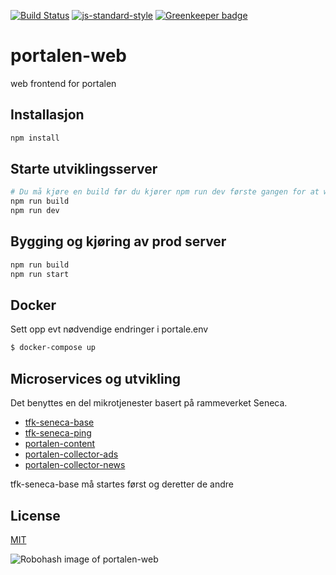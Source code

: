 [![Build Status](https://travis-ci.org/telemark/portalen-web.svg?branch=master)](https://travis-ci.org/telemark/portalen-web)
[![js-standard-style](https://img.shields.io/badge/code%20style-standard-brightgreen.svg?style=flat)](https://github.com/feross/standard)
[![Greenkeeper badge](https://badges.greenkeeper.io/telemark/portalen-web.svg)](https://greenkeeper.io/)

# portalen-web

web frontend for portalen

## Installasjon

```bash
npm install
```

## Starte utviklingsserver

```bash
# Du må kjøre en build før du kjører npm run dev første gangen for at webpack-isomorphic-tools skal få bygd en config-fil over frontend-ressurser som brukes i appen.
npm run build
npm run dev
```

## Bygging og kjøring av prod server

```bash
npm run build
npm run start
```
## Docker

Sett opp evt nødvendige endringer i portale.env

```bash
$ docker-compose up
```

## Microservices og utvikling

Det benyttes en del mikrotjenester basert på rammeverket Seneca.

- [tfk-seneca-base](https://github.com/telemark/tfk-seneca-base)
- [tfk-seneca-ping](https://github.com/telemark/tfk-seneca-ping)
- [portalen-content](https://github.com/telemark/portalen-content)
- [portalen-collector-ads](https://github.com/telemark/portalen-collector-ads)
- [portalen-collector-news](https://github.com/telemark/portalen-collector-news)

tfk-seneca-base må startes først og deretter de andre

## License

[MIT](LICENSE)

![Robohash image of portalen-web](https://robots.kebabstudios.party/portalen-web.png "Robohash image of portalen-web")

